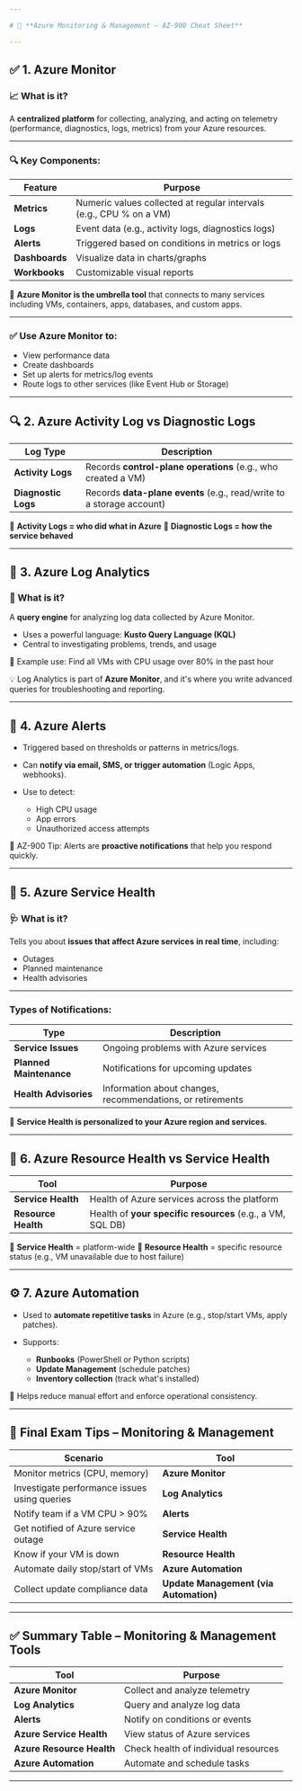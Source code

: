 ```yaml
---

# 🧾 **Azure Monitoring & Management – AZ-900 Cheat Sheet**

---
```


## ✅ **1. Azure Monitor**

### 📈 What is it?

A **centralized platform** for collecting, analyzing, and acting on telemetry (performance, diagnostics, logs, metrics) from your Azure resources.

---

### 🔍 Key Components:

| Feature        | Purpose                                                             |
| -------------- | ------------------------------------------------------------------- |
| **Metrics**    | Numeric values collected at regular intervals (e.g., CPU % on a VM) |
| **Logs**       | Event data (e.g., activity logs, diagnostics logs)                  |
| **Alerts**     | Triggered based on conditions in metrics or logs                    |
| **Dashboards** | Visualize data in charts/graphs                                     |
| **Workbooks**  | Customizable visual reports                                         |

📌 **Azure Monitor is the umbrella tool** that connects to many services including VMs, containers, apps, databases, and custom apps.

---

### ✅ Use Azure Monitor to:

* View performance data
* Create dashboards
* Set up alerts for metrics/log events
* Route logs to other services (like Event Hub or Storage)

---

## 🔍 **2. Azure Activity Log vs Diagnostic Logs**

| Log Type            | Description                                                           |
| ------------------- | --------------------------------------------------------------------- |
| **Activity Logs**   | Records **control-plane operations** (e.g., who created a VM)         |
| **Diagnostic Logs** | Records **data-plane events** (e.g., read/write to a storage account) |

📌 **Activity Logs = who did what in Azure**
📌 **Diagnostic Logs = how the service behaved**

---

## 🔎 **3. Azure Log Analytics**

### 🔬 What is it?

A **query engine** for analyzing log data collected by Azure Monitor.

* Uses a powerful language: **Kusto Query Language (KQL)**
* Central to investigating problems, trends, and usage

📌 Example use: Find all VMs with CPU usage over 80% in the past hour

💡 Log Analytics is part of **Azure Monitor**, and it's where you write advanced queries for troubleshooting and reporting.

---

## 🚨 **4. Azure Alerts**

* Triggered based on thresholds or patterns in metrics/logs.
* Can **notify via email, SMS, or trigger automation** (Logic Apps, webhooks).
* Use to detect:

  * High CPU usage
  * App errors
  * Unauthorized access attempts

📌 AZ-900 Tip: Alerts are **proactive notifications** that help you respond quickly.

---

## 🧠 **5. Azure Service Health**

### 🩺 What is it?

Tells you about **issues that affect Azure services** **in real time**, including:

* Outages
* Planned maintenance
* Health advisories

---

### Types of Notifications:

| Type                    | Description                                                |
| ----------------------- | ---------------------------------------------------------- |
| **Service Issues**      | Ongoing problems with Azure services                       |
| **Planned Maintenance** | Notifications for upcoming updates                         |
| **Health Advisories**   | Information about changes, recommendations, or retirements |

📌 **Service Health is personalized to your Azure region and services.**

---

## 🔁 **6. Azure Resource Health vs Service Health**

| Tool                | Purpose                                                    |
| ------------------- | ---------------------------------------------------------- |
| **Service Health**  | Health of Azure services across the platform               |
| **Resource Health** | Health of **your specific resources** (e.g., a VM, SQL DB) |

📌 **Service Health** = platform-wide
📌 **Resource Health** = specific resource status (e.g., VM unavailable due to host failure)

---

## ⚙️ **7. Azure Automation**

* Used to **automate repetitive tasks** in Azure (e.g., stop/start VMs, apply patches).
* Supports:

  * **Runbooks** (PowerShell or Python scripts)
  * **Update Management** (schedule patches)
  * **Inventory collection** (track what's installed)

📌 Helps reduce manual effort and enforce operational consistency.

---

## 🧠 Final Exam Tips – Monitoring & Management

| Scenario                                     | Tool                                   |
| -------------------------------------------- | -------------------------------------- |
| Monitor metrics (CPU, memory)                | **Azure Monitor**                      |
| Investigate performance issues using queries | **Log Analytics**                      |
| Notify team if a VM CPU > 90%                | **Alerts**                             |
| Get notified of Azure service outage         | **Service Health**                     |
| Know if your VM is down                      | **Resource Health**                    |
| Automate daily stop/start of VMs             | **Azure Automation**                   |
| Collect update compliance data               | **Update Management (via Automation)** |

---

## ✅ Summary Table – Monitoring & Management Tools

| Tool                      | Purpose                              |
| ------------------------- | ------------------------------------ |
| **Azure Monitor**         | Collect and analyze telemetry        |
| **Log Analytics**         | Query and analyze log data           |
| **Alerts**                | Notify on conditions or events       |
| **Azure Service Health**  | View status of Azure services        |
| **Azure Resource Health** | Check health of individual resources |
| **Azure Automation**      | Automate and schedule tasks          |

---

